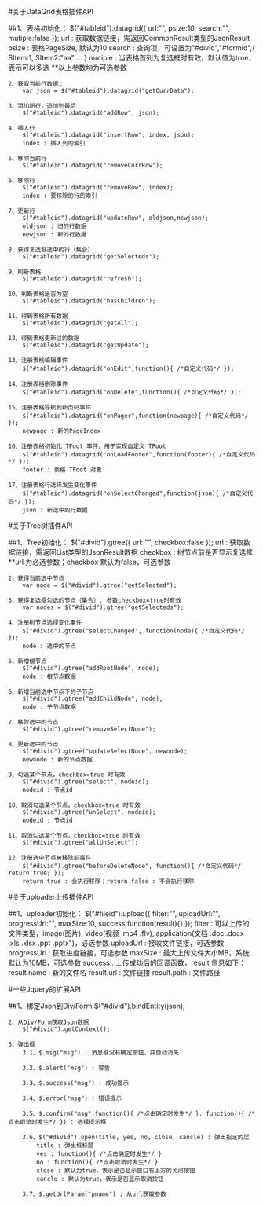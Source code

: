 ﻿#关于DataGrid表格插件API

##1、表格初始化：
		$("#tableid").datagrid({ url:"", psize:10, search:"", mutiple:false });
		url : 获取数据链接，需返回CommonResult<T>类型的JsonResult
		psize : 表格PageSize, 默认为10
		search : 查询项，可设置为"#divid","#formid",{ SItem:1, SItem2:"aa" ... }
		mutiple : 当表格首列为复选框时有效，默认值为true，表示可以多选
		**以上参数均为可选参数

	2、获取当前行数据：
		var json = $("#tableid").datagrid("getCurrData");

	3、添加新行，追加到最后
		$("#tableid").datagrid("addRow", json);

	4、插入行
		$("#tableid").datagrid("insertRow", index, json);
		index : 插入到的索引

	5、移除当前行
		$("#tableid").datagrid("removeCurrRow");

	6、移除行
		$("#tableid").datagrid("removeRow", index);
		index : 要移除的行的索引

	7、更新行
		$("#tableid").datagrid("updateRow", oldjson,newjson);
		oldjson : 旧的行数据
		newjson : 新的行数据

	8、获得复选框选中的行（集合）
		$("#tableid").datagrid("getSelecteds");

	9、刷新表格
		$("#tableid").datagrid("refresh");

	10、判断表格是否为空
		$("#tableid").datagrid("hasChildren");

	11、得到表格所有数据
		$("#tableid").datagrid("getAll");

	12、得到表格更新过的数据
		$("#tableid").datagrid("getUpdate");

	13、注册表格编辑事件
		$("#tableid").datagrid("onEdit",function(){ /*自定义代码*/ });

	14、注册表格删除事件
		$("#tableid").datagrid("onDelete",function(){ /*自定义代码*/ });

	15、注册表格导航到新页码事件
		$("#tableid").datagrid("onPager",function(newpage){ /*自定义代码*/ });
		newpage : 新的PageIndex

	16、注册表格初始化 TFoot 事件，用于实现自定义 TFoot
		$("#tableid").datagrid("onLoadFooter",function(footer){ /*自定义代码*/ });
		footer : 表格 TFoot 对象

	17、注册表格行选择发生变化事件
		$("#tableid").datagrid("onSelectChanged",function(json){ /*自定义代码*/ });
		json : 新选中的行数据


#关于Tree树插件API

##1、Tree初始化：
		$("#divid").gtree({ url: "", checkbox:false });
		url : 获取数据链接，需返回List<HtmlTreeNode>类型的JsonResult数据
		checkbox : 树节点前是否显示复选框
		**url 为必选参数；checkbox 默认为false，可选参数

	2、获得当前选中节点
		var node = $("#divid").gtree("getSelected");
	
	3、获得复选框勾选的节点（集合）, 参数checkbox=true时有效
		var nodes = $("#divid").gtree("getSelecteds");

	4、注册树节点选择变化事件
		$("#divid").gtree("selectChanged", function(node){ /*自定义代码*/ });
		node : 选中的节点

	5、新增根节点
		$("#divid").gtree("addRootNode", node);
		node : 根节点数据

	6、新增当前选中节点下的子节点
		$("#divid").gtree("addChildNode", node);
		node : 子节点数据
		
	7、移除选中的节点
		$("#divid").gtree("removeSelectNode");
		
	8、更新选中的节点
		$("#divid").gtree("updateSelectNode", newnode);
		newnode : 新的节点数据

	9、勾选某个节点，checkbox=true 时有效
		$("#divid").gtree("select", nodeid);
		nodeid : 节点id
		
	10、取消勾选某个节点，checkbox=true 时有效
		$("#divid").gtree("unSelect", nodeid);
		nodeid : 节点id
		
	11、取消勾选某个节点，checkbox=true 时有效
		$("#divid").gtree("allUnSelect");

	12、注册选中节点被移除前事件
		$("#divid").gtree("beforeDeleteNode", function(){ /*自定义代码*/  return true; });
		return true : 会执行移除；return false : 不会执行移除

#关于uploader上传插件API

##1、uploader初始化：
		$("#fileid").upload({ filter:"", uploadUrl:"", progressUrl:"", maxSize:10, success:function(result){} });
		filter : 可以上传的文件类型，image(图片), video(视频 .mp4 .flv), application(文档 .doc .docx .xls .xlsx .ppt .pptx")，必选参数
		uploadUrl : 接收文件链接，可选参数
		progressUrl : 获取进度链接，可选参数
		maxSize : 最大上传文件大小MB，系统默认为10MB，可选参数
		success : 上传成功后的回调函数，result 信息如下： 
			result.name : 新的文件名
			result.url : 文件链接
			result.path : 文件路径

#一些Jquery的扩展API

##1、绑定Json到Div/Form
		$("#divid").bindEntity(json);

	2、从Div/Form获取Json数据
		$("#divid").getContext();

	3、弹出框
		3.1、$.msg("msg") : 消息框没有确定按钮，并自动消失

		3.2、$.alert("msg") : 警告

		3.3、$.success("msg") : 成功提示

		3.4、$.error("msg") : 错误提示
		
		3.5、$.confirm("msg",function(){ /*点击确定时发生*/ }, function(){ /*点击取消时发生*/ }) : 选择提示框

		3.6、$("#divid").open(title, yes, no, close, cancle) : 弹出指定的层
			title : 弹出框标题
			yes : function(){ /*点击确定时发生*/ }
			no : function(){ /*点击取消时发生*/ }
			close : 默认为true，表示是否显示窗口右上方的关闭按钮
			cancle : 默认为true，表示是否显示取消按钮

		3.7、$.getUrlParam("pname") : 从url获取参数
				
		
		